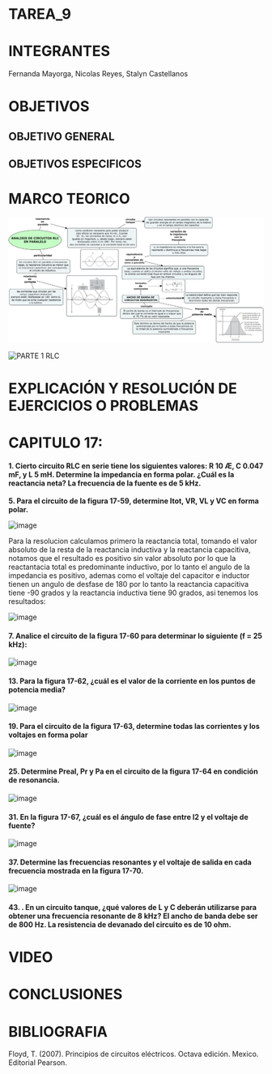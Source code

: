 # TAREA_9


# INTEGRANTES

Fernanda Mayorga, Nicolas Reyes, Stalyn Castellanos

# OBJETIVOS

## OBJETIVO GENERAL 


## OBJETIVOS ESPECIFICOS


# MARCO TEORICO
![](https://github.com/frmayorga/TAREA_9/blob/main/deber%209.jpg)

![PARTE 1 RLC](https://user-images.githubusercontent.com/93361435/155446871-e02bdad8-5456-4658-9f5a-bdd391592910.jpg)


# EXPLICACIÓN Y RESOLUCIÓN DE EJERCICIOS O PROBLEMAS
# CAPITULO 17:

#### 1. Cierto circuito RLC en serie tiene los siguientes valores: R  10 Æ, C  0.047 mF, y L  5 mH. Determine la impedancia en forma polar. ¿Cuál es la reactancia neta? La frecuencia de la fuente es de 5 kHz. 



**5. Para el circuito de la figura 17-59, determine Itot, VR, VL y VC en forma polar.**

![image](https://user-images.githubusercontent.com/93361435/155536710-efb2e1e8-f6e8-48f7-a438-0bf8fcac2450.png)

Para la resolucion calculamos primero la reactancia total, tomando el valor absoluto de la resta de la reactancia inductiva y la reactancia capacitiva, notamos que el resultado es positivo sin valor absoluto por lo que la reactantacia total es predominante inductivo, por lo tanto el angulo de la impedancia es positivo, ademas como el voltaje del capacitor e inductor tienen un angulo de desfase de 180 por lo tanto la reactancia capacitiva tiene -90 grados y la reactancia inductiva tiene 90 grados, asi tenemos los resultados:

![image](https://user-images.githubusercontent.com/93361435/155536588-5d0ef38c-02c6-4b48-b23e-63a45ac87cf4.png)



#### 7. Analice el circuito de la figura 17-60 para determinar lo siguiente (f = 25 kHz):
![image](https://user-images.githubusercontent.com/93398718/155430588-34d300d0-0a1c-4ab6-9cc0-d7c1dcebb89c.png)  


#### 13. Para la figura 17-62, ¿cuál es el valor de la corriente en los puntos de potencia media?
![image](https://user-images.githubusercontent.com/93398718/155430679-157325bd-08c0-4e12-8fa0-75f0e9f6816e.png)  


#### 19. Para el circuito de la figura 17-63, determine todas las corrientes y los voltajes en forma polar
![image](https://user-images.githubusercontent.com/93398718/155430757-dfcdf767-1d54-4ca6-84f0-251e51e6eaa5.png)  


#### 25. Determine Preal, Pr y Pa en el circuito de la figura 17-64 en condición de resonancia.
![image](https://user-images.githubusercontent.com/93398718/155430830-b9d5e4e0-2c53-4a70-ad20-a05c3f2eeab3.png)  



#### 31. En la figura 17-67, ¿cuál es el ángulo de fase entre I2 y el voltaje de fuente?
![image](https://user-images.githubusercontent.com/93398718/155430935-0dd3251c-194d-47cd-9291-affb5b2e82f4.png)  



#### 37. Determine las frecuencias resonantes y el voltaje de salida en cada frecuencia mostrada en la figura 17-70.
![image](https://user-images.githubusercontent.com/93398718/155431052-441126b9-644c-42b8-8414-410aa1902915.png)



#### 43. . En un circuito tanque, ¿qué valores de L y C deberán utilizarse para obtener una frecuencia resonante de 8 kHz? El ancho de banda debe ser de 800 Hz. La resistencia de devanado del circuito es de 10 ohm.


# VIDEO


# CONCLUSIONES


# BIBLIOGRAFIA

Floyd, T. (2007). Principios de circuitos eléctricos. Octava edición. Mexico. Editorial Pearson.
